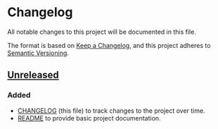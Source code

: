 # Changelog
All notable changes to this project will be documented in this file.

The format is based on [Keep a Changelog](https://keepachangelog.com/en/1.0.0/),
and this project adheres to [Semantic Versioning](https://semver.org/spec/v2.0.0.html).

## [Unreleased]
### Added
- [CHANGELOG](CHANGELOG.md) (this file) to track changes to the project over time.
- [README](README.md) to provide basic project documentation.

[Unreleased]: https://github.com/oreskos/gq-web/compare/main...develop

